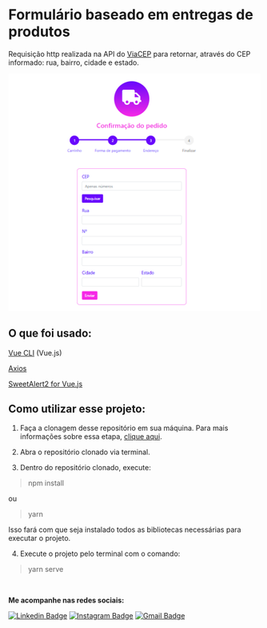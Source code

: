 # Formulário baseado em entregas de produtos

Requisição http realizada na API do [ViaCEP](https://viacep.com.br/) para retornar, através do CEP informado: rua, bairro, cidade e estado.

![](img-form.png)

## O que foi usado:
[Vue CLI](https://cli.vuejs.org/) (Vue.js)

[Axios](https://github.com/axios/axios)

[SweetAlert2 for Vue.js](https://www.npmjs.com/package/vue-sweetalert2)


## Como utilizar esse projeto:
1) Faça a clonagem desse repositório em sua máquina.
Para mais informações sobre essa etapa, [clique aqui](https://docs.github.com/pt/github/creating-cloning-and-archiving-repositories/cloning-a-repository).

2) Abra o repositório clonado via terminal.

3) Dentro do repositório clonado, execute:
> npm install 

ou
> yarn

Isso fará com que seja instalado todos as bibliotecas necessárias para executar o projeto.

4) Execute o projeto pelo terminal com o comando:
> yarn serve

<br>

**Me acompanhe nas redes sociais:**

[![Linkedin Badge](https://img.shields.io/badge/-Débora%20Taveira-blue?style=flat-square&logo=Linkedin&logoColor=white&link=https://www.linkedin.com/in/débora-taveira/)](https://www.linkedin.com/in/débora-taveira/) [![Instagram Badge](https://img.shields.io/badge/-Débora%20Taveira-df3264?style=flat-square&logo=Instagram&logoColor=white&link=https://www.instagram.com/deborataveiracode/)](https://www.instagram.com/deborataveiracode/) [![Gmail Badge](https://img.shields.io/badge/-deborataveirapvh@gmail.com-red?style=flat-square&logo=Gmail&logoColor=white&link=mailto:deborataveirapvh@gmail.com)](mailto:deborataveirapvh@gmail.com) 

